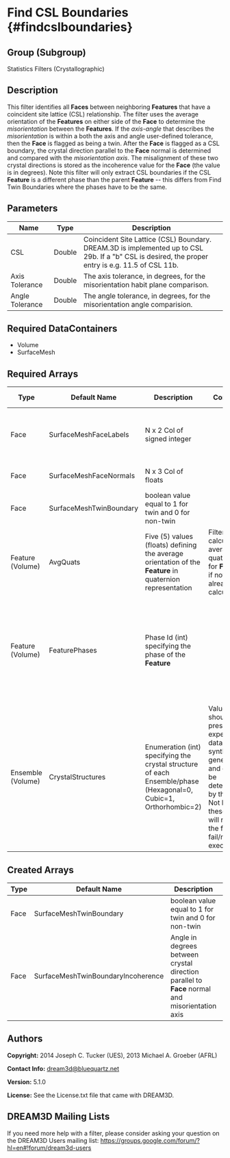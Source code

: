 Find CSL Boundaries {#findcslboundaries}
==========

## Group (Subgroup) ##
Statistics Filters (Crystallographic)

## Description ##
This filter identifies all **Faces** between neighboring **Features** that have a coincident site lattice (CSL) relationship.  The filter uses the average orientation of the **Features** on either side of the **Face** to determine the *misorientation* between the **Features**.  If the *axis-angle* that describes the *misorientation* is within a both the axis and angle user-defined tolerance, then the **Face** is flagged as being a twin.  After the **Face** is flagged as a CSL boundary, the crystal direction parallel to the **Face** normal is determined and compared with the *misorientation axis*.  The misalignment of these two crystal directions is stored as the incoherence value for the **Face** (the value is in degrees).  Note this filter will only extract CSL boundaries if the CSL **Feature** is a different phase than the parent **Feature** -- this differs from Find Twin Boundaries where the phases have to be the same. 

## Parameters ##

| Name | Type | Description |
|------|------|-------------|
| CSL | Double | Coincident Site Lattice (CSL) Boundary.  DREAM.3D is implemented up to CSL 29b.  If a "b" CSL is desired, the proper entry is e.g. 11.5 of CSL 11b. |
| Axis Tolerance | Double | The axis tolerance, in degrees, for the misorientation habit plane comparison. |
| Angle Tolerance | Double | The angle tolerance, in degrees, for the misorientation angle comparision. |

## Required DataContainers ##
+ Volume
+ SurfaceMesh


## Required Arrays ##

| Type | Default Name | Description | Comment | Filters Known to Create Data |
|------|--------------|-------------|---------|------------------------------|
| Face | SurfaceMeshFaceLabels | N x 2 Col of signed integer |  | Quick Surface Mesh (SurfaceMeshing), M3C Surface Meshing (Slice at a Time) |
| Face | SurfaceMeshFaceNormals | N x 3 Col of floats |  | Generate Triangle Normals Filter (SurfaceMeshing) |
| Face | SurfaceMeshTwinBoundary | boolean value equal to 1 for twin and 0 for non-twin |  | Find Twin Boundaries (Statistics) |
| Feature (Volume) | AvgQuats | Five (5) values (floats) defining the average orientation of the **Feature** in quaternion representation | Filter will calculate average quaternions for **Features** if not already calculated. | Find Feature Average Orientations (Statistics) |
| Feature (Volume) | FeaturePhases | Phase Id (int) specifying the phase of the **Feature**| | Find Feature Phases (Generic), Read Feature Info File (IO), Pack Primary Phases (SyntheticBuilding), Insert Precipitate Phases (SyntheticBuilding), Establish Matrix Phase (SyntheticBuilding) |
| Ensemble (Volume) | CrystalStructures | Enumeration (int) specifying the crystal structure of each Ensemble/phase (Hexagonal=0, Cubic=1, Orthorhombic=2) | Values should be present from experimental data or synthetic generation and cannot be determined by this filter. Not having these values will result in the filter to fail/not execute. | Read H5Ebsd File (IO), Read Ensemble Info File (IO), Initialize Synthetic Volume (SyntheticBuilding) |

## Created Arrays ##

| Type | Default Name | Description | Comment |
|------|--------------|-------------|---------|
| Face | SurfaceMeshTwinBoundary | boolean value equal to 1 for twin and 0 for non-twin |  |
| Face | SurfaceMeshTwinBoundaryIncoherence | Angle in degrees between crystal direction parallel to **Face** normal and misorientation axis |  |

## Authors ##

**Copyright:** 2014 Joseph C. Tucker (UES), 2013 Michael A. Groeber (AFRL)

**Contact Info:** dream3d@bluequartz.net

**Version:** 5.1.0

**License:**  See the License.txt file that came with DREAM3D.




## DREAM3D Mailing Lists ##

If you need more help with a filter, please consider asking your question on the DREAM3D Users mailing list:
https://groups.google.com/forum/?hl=en#!forum/dream3d-users


